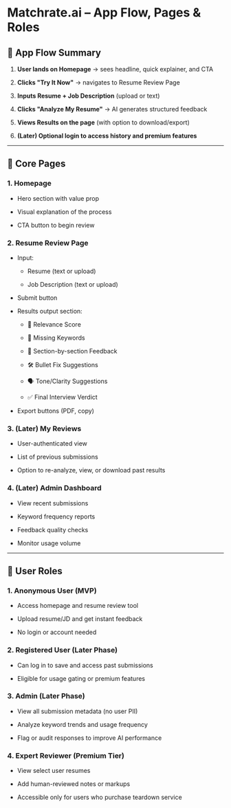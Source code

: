 # **Matchrate.ai – App Flow, Pages & Roles**

## **🔁 App Flow Summary**

1. **User lands on Homepage** → sees headline, quick explainer, and CTA

2. **Clicks "Try It Now"** → navigates to Resume Review Page

3. **Inputs Resume \+ Job Description** (upload or text)

4. **Clicks "Analyze My Resume"** → AI generates structured feedback

5. **Views Results on the page** (with option to download/export)

6. **(Later) Optional login to access history and premium features**

---

## **📄 Core Pages**

### **1\. Homepage**

* Hero section with value prop

* Visual explanation of the process

* CTA button to begin review

### **2\. Resume Review Page**

* Input:

  * Resume (text or upload)

  * Job Description (text or upload)

* Submit button

* Results output section:

  * 🎯 Relevance Score

  * 🧩 Missing Keywords

  * 📂 Section-by-section Feedback

  * 🛠️ Bullet Fix Suggestions

  * 🗣️ Tone/Clarity Suggestions

  * ✅ Final Interview Verdict

* Export buttons (PDF, copy)

### **3\. (Later) My Reviews**

* User-authenticated view

* List of previous submissions

* Option to re-analyze, view, or download past results

### **4\. (Later) Admin Dashboard**

* View recent submissions

* Keyword frequency reports

* Feedback quality checks

* Monitor usage volume

---

## **👥 User Roles**

### **1\. Anonymous User (MVP)**

* Access homepage and resume review tool

* Upload resume/JD and get instant feedback

* No login or account needed

### **2\. Registered User (Later Phase)**

* Can log in to save and access past submissions

* Eligible for usage gating or premium features

### **3\. Admin (Later Phase)**

* View all submission metadata (no user PII)

* Analyze keyword trends and usage frequency

* Flag or audit responses to improve AI performance

### **4\. Expert Reviewer (Premium Tier)**

* View select user resumes

* Add human-reviewed notes or markups

* Accessible only for users who purchase teardown service

